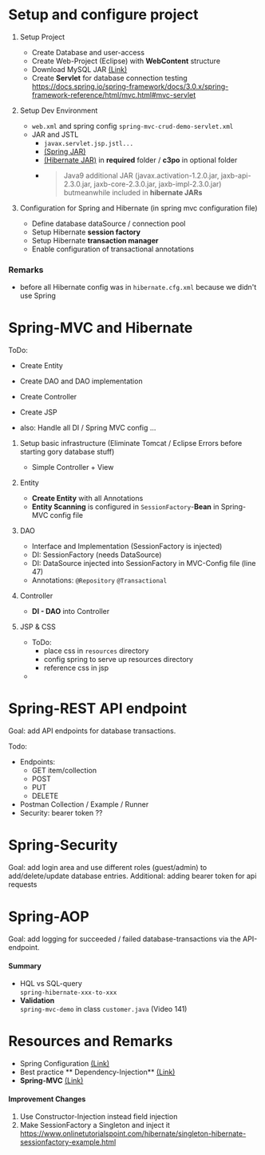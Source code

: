 # Setup and configure project

1.  Setup Project  
	- Create Database and user-access
	- Create Web-Project (Eclipse) with **WebContent** structure  
	- Download MySQL JAR [(Link)](https://dev.mysql.com/downloads/connector/j/)  
	- Create **Servlet** for database connection testing
	https://docs.spring.io/spring-framework/docs/3.0.x/spring-framework-reference/html/mvc.html#mvc-servlet

1. Setup Dev Environment  
	- `web.xml` and spring config `spring-mvc-crud-demo-servlet.xml`  
	- JAR and JSTL  
		- `javax.servlet.jsp.jstl...`  
		- [(Spring JAR)](https://repo.spring.io/release/org/springframework/spring/)  
		- [(Hibernate JAR)](https://hibernate.org/orm/) in **required** folder / **c3po** in optional folder   
		- >Java9 additional JAR (javax.activation-1.2.0.jar, jaxb-api-2.3.0.jar, jaxb-core-2.3.0.jar, jaxb-impl-2.3.0.jar) butmeanwhile included in **hibernate JARs**  
		
1. Configuration for Spring and Hibernate  (in spring mvc configuration file)  
	- Define database dataSource / connection pool  
	- Setup Hibernate **session factory**  
	- Setup Hibernate **transaction manager**  
	- Enable configuration of transactional annotations  
	
### Remarks
- before all Hibernate config was in `hibernate.cfg.xml` because we didn't use Spring

# Spring-MVC and Hibernate
ToDo:
- Create Entity
- Create DAO and DAO implementation
- Create Controller
- Create JSP

- also: Handle all DI / Spring MVC config ...

1. Setup basic infrastructure (Eliminate Tomcat / Eclipse Errors before starting gory database stuff)  
    - Simple Controller + View 
    
1. Entity  
    - **Create Entity** with all Annotations
    - **Entity Scanning** is configured in `SessionFactory`-**Bean** in Spring-MVC config file

1. DAO  
    - Interface and Implementation (SessionFactory is injected)
    - DI: SessionFactory (needs DataSource)
    - DI: DataSource injected into SessionFactory in MVC-Config file  (line 47)
    - Annotations: `@Repository` `@Transactional`

1. Controller
    - **DI - DAO** into Controller

1. JSP & CSS
    - ToDo:
        - place css in `resources` directory
        - config spring to serve up resources directory
        - reference css in jsp
    -

# Spring-REST API endpoint

Goal: add API endpoints for database transactions.

Todo:

- Endpoints:
    - GET item/collection
    - POST
    - PUT
    - DELETE
- Postman Collection / Example / Runner
- Security: bearer token ??

# Spring-Security

Goal: add login area and use different roles (guest/admin) to add/delete/update database entries. Additional: adding
bearer token for api requests

# Spring-AOP

Goal: add logging for succeeded / failed database-transactions via the API-endpoint.

#### Summary

- HQL vs SQL-query  
  `spring-hibernate-xxx-to-xxx`
- **Validation**  
  `spring-mvc-demo` in class `customer.java` (Video 141)

# Resources and Remarks

- Spring Configuration [(Link)](https://www.baeldung.com/spring-xml-vs-java-config)
- Best practice **
  Dependency-Injection** [(Link)](https://stackoverflow.com/questions/39890849/what-exactly-is-field-injection-and-how-to-avoid-it)
- **Spring-MVC** [(Link)](https://docs.spring.io/spring-framework/docs/3.0.x/spring-framework-reference/html/mvc.html#mvc-servlet)

#### Improvement Changes
1. Use Constructor-Injection instead field injection
1. Make SessionFactory a Singleton and inject it
https://www.onlinetutorialspoint.com/hibernate/singleton-hibernate-sessionfactory-example.html

